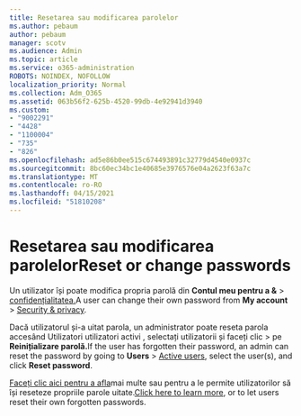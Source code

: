 ```yaml
---
title: Resetarea sau modificarea parolelor
ms.author: pebaum
author: pebaum
manager: scotv
ms.audience: Admin
ms.topic: article
ms.service: o365-administration
ROBOTS: NOINDEX, NOFOLLOW
localization_priority: Normal
ms.collection: Adm_O365
ms.assetid: 063b56f2-625b-4520-99db-4e92941d3940
ms.custom:
- "9002291"
- "4428"
- "1100004"
- "735"
- "826"
ms.openlocfilehash: ad5e86b0ee515c674493891c32779d4540e0937c
ms.sourcegitcommit: 8bc60ec34bc1e40685e3976576e04a2623f63a7c
ms.translationtype: MT
ms.contentlocale: ro-RO
ms.lasthandoff: 04/15/2021
ms.locfileid: "51810208"
---
```

# <a name="reset-or-change-passwords"></a><span data-ttu-id="c41dc-102">Resetarea sau modificarea parolelor</span><span class="sxs-lookup"><span data-stu-id="c41dc-102">Reset or change passwords</span></span>

<span data-ttu-id="c41dc-103">Un utilizator își poate modifica propria parolă din **Contul meu pentru a &**  >  [confidențialitatea.](https://portal.office.com/account/#security)</span><span class="sxs-lookup"><span data-stu-id="c41dc-103">A user can change their own password from **My account** > [Security & privacy](https://portal.office.com/account/#security).</span></span>
  
<span data-ttu-id="c41dc-104">Dacă utilizatorul și-a uitat parola, un administrator poate reseta parola accesând Utilizatori utilizatori activi , selectați utilizatorii și faceți clic  >  [](https://portal.office.com/adminportal/home#/users)pe **Reinițializare parolă.**</span><span class="sxs-lookup"><span data-stu-id="c41dc-104">If the user has forgotten their password, an admin can reset the password by going to **Users** > [Active users](https://portal.office.com/adminportal/home#/users), select the user(s), and click **Reset password**.</span></span>
  
<span data-ttu-id="c41dc-105">[Faceți clic aici pentru a afla](https://docs.microsoft.com/microsoft-365/admin/add-users/reset-passwords)mai multe sau pentru a le permite utilizatorilor să își reseteze propriile parole uitate.</span><span class="sxs-lookup"><span data-stu-id="c41dc-105">[Click here to learn more](https://docs.microsoft.com/microsoft-365/admin/add-users/reset-passwords), or to let users reset their own forgotten passwords.</span></span>
